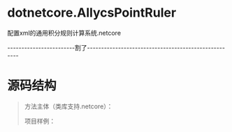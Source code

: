 # dotnetcore.AllycsPointRuler
配置xml的通用积分规则计算系统.netcore

------------------------割了-----------------------------------------------------

# 源码结构
> 方法主体（类库支持.netcore）：
>>
> 项目样例：

